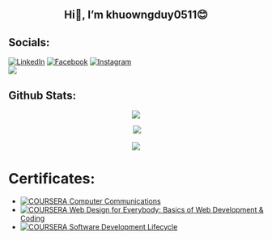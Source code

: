 
##  <p align="center">Hi👋, I’m khuowngduy0511😊</p>

## Socials:
[![LinkedIn](https://img.shields.io/badge/LinkedIn-%230077B5.svg?logo=linkedin&logoColor=white)](https://www.linkedin.com/in/duy-tr%E1%BA%A7n-h%E1%BA%A1-kh%C6%B0%C6%A1ng-183842316/) 
[![Facebook](https://img.shields.io/badge/Facebook-%231877F2.svg?logo=Facebook&logoColor=white)](https://www.facebook.com/duy.khuowng)
[![Instagram](https://img.shields.io/badge/Instagram-%23E4405F.svg?logo=Instagram&logoColor=white)](https://www.instagram.com/duy.khuowng/) <br>
![](https://visitcount.itsvg.in/api?id=khuowngduy0511&icon=0&color=0)


## Github Stats:


<p  align="center"><img src="https://github-readme-stats.vercel.app/api?username=khuowngduy0511&theme=tokyonight&show_icons=true&count_private=true"></p>
<p  align="center">&nbsp;<img  src="https://github-readme-streak-stats.herokuapp.com/?user=khuowngduy0511&theme=tokyonight"/></p>
<p  align="center"><img src="https://github-readme-stats.vercel.app/api/top-langs/?username=khuowngduy0511&theme=tokyonight&layout=compact&langs_count=6"></p> 


# Certificates:

- [![COURSERA](https://img.shields.io/badge/-COURSERA-green) Computer Communications](https://www.coursera.org/account/accomplishments/specialization/EU85LZ4FSV66)
- [![COURSERA](https://img.shields.io/badge/-COURSERA-green) Web Design for Everybody: Basics of Web Development & Coding](https://www.coursera.org/account/accomplishments/specialization/B7YEG2DJA4PU)
- [![COURSERA](https://img.shields.io/badge/-COURSERA-green) Software Development Lifecycle](https://www.coursera.org/account/accomplishments/specialization/RWFZ3RGAANSW)


